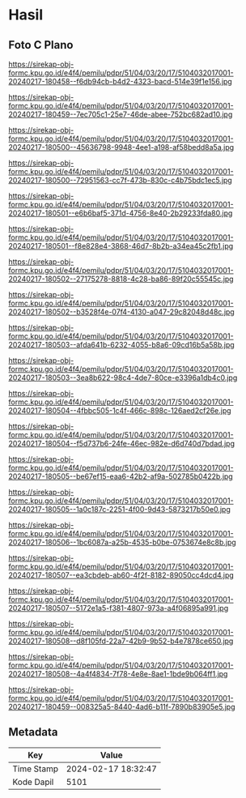 # Hasil

## Foto C Plano

https://sirekap-obj-formc.kpu.go.id/e4f4/pemilu/pdpr/51/04/03/20/17/5104032017001-20240217-180458--f6db94cb-b4d2-4323-bacd-514e39f1e156.jpg

https://sirekap-obj-formc.kpu.go.id/e4f4/pemilu/pdpr/51/04/03/20/17/5104032017001-20240217-180459--7ec705c1-25e7-46de-abee-752bc682ad10.jpg

https://sirekap-obj-formc.kpu.go.id/e4f4/pemilu/pdpr/51/04/03/20/17/5104032017001-20240217-180500--45636798-9948-4ee1-a198-af58bedd8a5a.jpg

https://sirekap-obj-formc.kpu.go.id/e4f4/pemilu/pdpr/51/04/03/20/17/5104032017001-20240217-180500--72951563-cc7f-473b-830c-c4b75bdc1ec5.jpg

https://sirekap-obj-formc.kpu.go.id/e4f4/pemilu/pdpr/51/04/03/20/17/5104032017001-20240217-180501--e6b6baf5-371d-4756-8e40-2b29233fda80.jpg

https://sirekap-obj-formc.kpu.go.id/e4f4/pemilu/pdpr/51/04/03/20/17/5104032017001-20240217-180501--f8e828e4-3868-46d7-8b2b-a34ea45c2fb1.jpg

https://sirekap-obj-formc.kpu.go.id/e4f4/pemilu/pdpr/51/04/03/20/17/5104032017001-20240217-180502--27175278-8818-4c28-ba86-89f20c55545c.jpg

https://sirekap-obj-formc.kpu.go.id/e4f4/pemilu/pdpr/51/04/03/20/17/5104032017001-20240217-180502--b3528f4e-07f4-4130-a047-29c82048d48c.jpg

https://sirekap-obj-formc.kpu.go.id/e4f4/pemilu/pdpr/51/04/03/20/17/5104032017001-20240217-180503--afda641b-6232-4055-b8a6-09cd16b5a58b.jpg

https://sirekap-obj-formc.kpu.go.id/e4f4/pemilu/pdpr/51/04/03/20/17/5104032017001-20240217-180503--3ea8b622-98c4-4de7-80ce-e3396a1db4c0.jpg

https://sirekap-obj-formc.kpu.go.id/e4f4/pemilu/pdpr/51/04/03/20/17/5104032017001-20240217-180504--4fbbc505-1c4f-466c-898c-126aed2cf26e.jpg

https://sirekap-obj-formc.kpu.go.id/e4f4/pemilu/pdpr/51/04/03/20/17/5104032017001-20240217-180504--f5d737b6-24fe-46ec-982e-d6d740d7bdad.jpg

https://sirekap-obj-formc.kpu.go.id/e4f4/pemilu/pdpr/51/04/03/20/17/5104032017001-20240217-180505--be67ef15-eaa6-42b2-af9a-502785b0422b.jpg

https://sirekap-obj-formc.kpu.go.id/e4f4/pemilu/pdpr/51/04/03/20/17/5104032017001-20240217-180505--1a0c187c-2251-4f00-9d43-5873217b50e0.jpg

https://sirekap-obj-formc.kpu.go.id/e4f4/pemilu/pdpr/51/04/03/20/17/5104032017001-20240217-180506--1bc6087a-a25b-4535-b0be-0753674e8c8b.jpg

https://sirekap-obj-formc.kpu.go.id/e4f4/pemilu/pdpr/51/04/03/20/17/5104032017001-20240217-180507--ea3cbdeb-ab60-4f2f-8182-89050cc4dcd4.jpg

https://sirekap-obj-formc.kpu.go.id/e4f4/pemilu/pdpr/51/04/03/20/17/5104032017001-20240217-180507--5172e1a5-f381-4807-973a-a4f06895a991.jpg

https://sirekap-obj-formc.kpu.go.id/e4f4/pemilu/pdpr/51/04/03/20/17/5104032017001-20240217-180508--d8f105fd-22a7-42b9-9b52-b4e7878ce650.jpg

https://sirekap-obj-formc.kpu.go.id/e4f4/pemilu/pdpr/51/04/03/20/17/5104032017001-20240217-180508--4a4f4834-7f78-4e8e-8ae1-1bde9b064ff1.jpg

https://sirekap-obj-formc.kpu.go.id/e4f4/pemilu/pdpr/51/04/03/20/17/5104032017001-20240217-180459--008325a5-8440-4ad6-b11f-7890b83905e5.jpg


## Metadata

| Key        | Value               |
| ---------- | ------------------- |
| Time Stamp | 2024-02-17 18:32:47 |
| Kode Dapil | 5101                |



